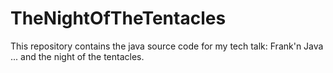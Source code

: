 # TheNightOfTheTentacles
This repository contains the java source code for my tech talk: Frank'n Java ... and the night of the tentacles.
